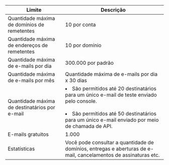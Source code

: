 | Limite | Descrição  |
| ---------- | -------------------------------------------- |
| Quantidade máxima de domínios de remetentes  | 10 por conta |
| Quantidade máxima de endereços de remetentes  | 10 por domínio |
| Quantidade máxima de e-mails por dia | 300.000 por padrão |
| Quantidade máxima de e-mails por mês | Quantidade máxima de e-mails por dia x 30 dias |
| Quantidade máxima de destinatários por e-mail | <li>São permitidos até 20 destinatários para um único e-mail de teste enviado pelo console. </li><br><li>São permitidos até 50 destinatários para um único e-mail enviado por meio de chamada de API.</li>                    |
| E-mails gratuitos | 1.000 |
| Estatísticas | Você pode consultar a quantidade de domínios, entregas e aberturas de e-mail, cancelamentos de assinaturas etc.  |
